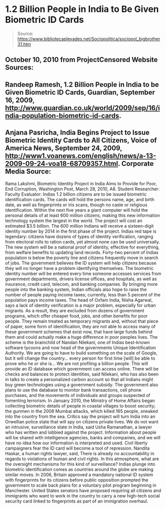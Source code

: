 # 1.2 Billion People in India to Be Given Biometric ID Cards

> Source: https://www.bibliotecapleyades.net/Sociopolitica/sociopol_bigbrother31.htm

October 10, 2010
from
ProjectCensored Website
Sources:
-
Randeep Ramesh, 1.2 Billion People in India to be Given Biometric ID
Cards, Guardian, September 16, 2009, http://www.guardian.co.uk/world/2009/sep/16/india-population-biometric-id-cards.
-
Anjana Pasricha, India Begins Project to Issue Biometric Identity Cards to
All Citizens, Voice of America News, September 24, 2009,
http://www1.voanews.com/english/news/a-13-2009-09-24-voa18-68709357.html.
Corporate Media Source:
-
Rama Lakshmi, Biometric Identity Project in India Aims to Provide for Poor,
End Corruption, Washington Post, March 28, 2010, A8.
Student Researcher:
Faculty Evaluator:
Indias 1.2 billion citizens are to be issued biometric identification
cards.
The cards will hold the persons name, age, and birth date, as well
as fingerprints or iris scans, though no caste or religious identification.
Within the next five years a giant computer will hold the personal details
of at least 600 million citizens, making this new information technology
system the largest in the world. The project will cost an estimated $3.5
billion.
The 600 million Indians will receive a sixteen-digit identity
number by 2014 in the first phase of the project.
Indias red tape is legendary:
citizens have dozens of types of identity
verification, ranging from electoral rolls to ration cards, yet almost none
can be used universally.
The new system will be a national proof of
identity, effective for everything, from welfare benefits to updating land
records. Forty-two percent of Indias population is below the poverty line
and citizens frequently move in search of jobs.
The government believes the
ID system will help citizens because they will no longer have a problem
identifying themselves. The biometric identity number will be entered every
time someone accesses services from government departments, drivers license
offices, and hospitals, as well as insurance, credit card, telecom, and
banking companies.
By bringing more people into the banking system, Indian
officials also hope to raise the number of people paying income taxes;
currently, less than 5 percent of the population pays income taxes.
The head of
Oxfam India, Nisha Agarwal, says a lack of identity verification
is a major problem, especially for urban migrants.
As a result, they are
excluded from dozens of government programs, which offer cheaper food, jobs,
and other benefits for poor people.
They remain treated as temporary
migrants and, without that piece of paper, some form of identification, they
are not able to access many of these government schemes that exist now, that
have large funds behind them and could actually make a huge difference in
poor peoples lives.
The scheme is the brainchild of Nandan Nilekani, one of Indias best-known
software tycoons and now head of the governments
Unique Identification
Authority.
We are going to have to build something on the scale of Google,
but it will change the country... every person for first time [will] be
able to prove who he or she is... We are not profiling a billion people.
This will provide an ID database which government can access online. There
will be checks and balances to protect identities, said Nilekani, who has
also been in talks to create a personalized carbon account so that all
Indians might buy green technologies using a government subsidy.
The government also plans to use the database to monitor bank transactions,
cell phone purchases, and the movements of individuals and groups suspected
of fomenting terrorism.
In January 2010, the Ministry of Home Affairs began
collecting biometric details of people in coastal villages to boost
security; the gunmen in the 2008 Mumbai attacks, which killed 165 people,
sneaked into the country from the sea.
Critics say the project will turn India into an Orwellian police state that
will spy on citizens private lives.
We do not want an intrusive,
surveillance state in India, said Usha Ramanathan, a lawyer who has written
and lobbied against the project.
Information about people will be shared
with intelligence agencies, banks and companies, and we will have no idea
how our information is interpreted and used.
Civil liberty campaigners fear
the ID card will become a tool of repression.
Nandita Haskar, a human rights
lawyer, said,
There is already no accountability in regards to violations
of human and civil rights. In this atmosphere, what are the oversight
mechanisms for this kind of surveillance?
Indias plunge into
biometric identification comes as countries around the
globe are making similar moves.
In 2006, Britain approved a mandatory
national ID system with fingerprints for its citizens before public
opposition prompted the government to scale back plans for a voluntary pilot
program beginning in Manchester.
United States senators have proposed
requiring all citizens and immigrants who want to work in the country to
carry a new high-tech social security card linked to fingerprints as part of
an immigration overhaul.
